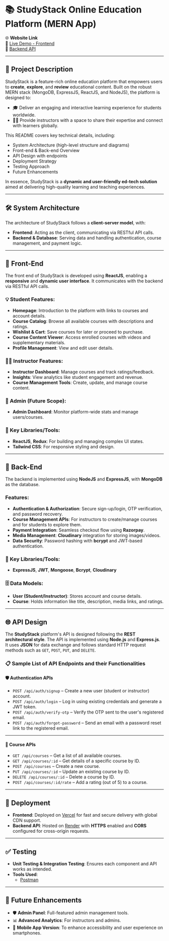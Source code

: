 # 📚 StudyStack Online Education Platform (MERN App)

🌐 **Website Link**  
🔗 [Live Demo - Frontend](https://studystack-edtech.vercel.app)  
🔗 [Backend API](https://studystack-backend.onrender.com)

---

## 📖 Project Description

StudyStack is a feature-rich online education platform that empowers users to **create**, **explore**, and **review** educational content. Built on the robust MERN stack (MongoDB, ExpressJS, ReactJS, and NodeJS), the platform is designed to:

- 🎓 Deliver an engaging and interactive learning experience for students worldwide.
- 👩‍🏫 Provide instructors with a space to share their expertise and connect with learners globally.

This README covers key technical details, including:

- System Architecture (high-level structure and diagrams)
- Front-end & Back-end Overview
- API Design with endpoints
- Deployment Strategy
- Testing Approach
- Future Enhancements

In essence, StudyStack is a **dynamic and user-friendly ed-tech solution** aimed at delivering high-quality learning and teaching experiences.

---

## 🛠️ System Architecture

The architecture of StudyStack follows a **client-server model**, with:

- **Frontend**: Acting as the client, communicating via RESTful API calls.
- **Backend & Database**: Serving data and handling authentication, course management, and payment logic.

---

## 🎨 Front-End

The front end of StudyStack is developed using **ReactJS**, enabling a **responsive** and **dynamic user interface**. It communicates with the backend via RESTful API calls.

### 💡 Student Features:
- **Homepage**: Introduction to the platform with links to courses and account details.
- **Course Catalog**: Browse all available courses with descriptions and ratings.
- **Wishlist & Cart**: Save courses for later or proceed to purchase.
- **Course Content Viewer**: Access enrolled courses with videos and supplementary materials.
- **Profile Management**: View and edit user details.

### 👩‍🏫 Instructor Features:
- **Instructor Dashboard**: Manage courses and track ratings/feedback.
- **Insights**: View analytics like student engagement and revenue.
- **Course Management Tools**: Create, update, and manage course content.

### 🔐 Admin (Future Scope):
- **Admin Dashboard**: Monitor platform-wide stats and manage users/courses.

### 🔑 Key Libraries/Tools:
- **ReactJS**, **Redux**: For building and managing complex UI states.
- **Tailwind CSS**: For responsive styling and design.

---

## 🔗 Back-End

The backend is implemented using **NodeJS** and **ExpressJS**, with **MongoDB** as the database.

### Features:
- **Authentication & Authorization**: Secure sign-up/login, OTP verification, and password recovery.
- **Course Management APIs**: For instructors to create/manage courses and for students to explore them.
- **Payment Integration**: Seamless checkout flow using **Razorpay**.
- **Media Management**: **Cloudinary** integration for storing images/videos.
- **Data Security**: Password hashing with **bcrypt** and JWT-based authentication.

### 🔑 Key Libraries/Tools:
- **ExpressJS**, **JWT**, **Mongoose**, **Bcrypt**, **Cloudinary**

### 🗄️ Data Models:
- **User (Student/Instructor)**: Stores account and course details.
- **Course**: Holds information like title, description, media links, and ratings.

---

## 🌐 API Design

The **StudyStack** platform's API is designed following the **REST architectural style**. The API is implemented using **Node.js** and **Express.js**. It uses **JSON** for data exchange and follows standard HTTP request methods such as `GET`, `POST`, `PUT`, and `DELETE`.  

### 📋 Sample List of API Endpoints and their Functionalities

#### 🛡 Authentication APIs
- `POST /api/auth/signup` – Create a new user (student or instructor) account.  
- `POST /api/auth/login` – Log in using existing credentials and generate a JWT token.  
- `POST /api/auth/verify-otp` – Verify the OTP sent to the user's registered email.  
- `POST /api/auth/forgot-password` – Send an email with a password reset link to the registered email.  

---

#### 📘 Course APIs
- `GET /api/courses` – Get a list of all available courses.  
- `GET /api/courses/:id` – Get details of a specific course by ID.  
- `POST /api/courses` – Create a new course.  
- `PUT /api/courses/:id` – Update an existing course by ID.  
- `DELETE /api/courses/:id` – Delete a course by ID.  
- `POST /api/courses/:id/rate` – Add a rating (out of 5) to a course.  

---


## 🚀 Deployment

- **Frontend**: Deployed on [Vercel](https://vercel.com) for fast and secure delivery with global CDN support.  
- **Backend API**: Hosted on [Render](https://render.com) with **HTTPS** enabled and **CORS** configured for cross-origin requests.

---

## ✅ Testing

- **Unit Testing & Integration Testing**: Ensures each component and API works as intended.  
- **Tools Used**:  
  - [Postman](https://www.postman.com/)  

---

## 🔮 Future Enhancements

- 🛡️ **Admin Panel**: Full-featured admin management tools.  
- 📊 **Advanced Analytics**: For instructors and admins.  
- 📱 **Mobile App Version**: To enhance accessibility and user experience on smartphones. 
 

